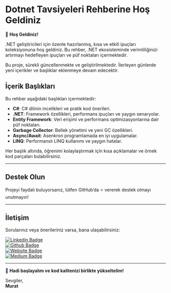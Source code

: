 # Dotnet Tavsiyeleri Rehberine Hoş Geldiniz

🎉 **Hoş Geldiniz!**

.NET geliştiricileri için özenle hazırlanmış, kısa ve etkili ipuçları koleksiyonuna hoş geldiniz. Bu rehber, .NET ekosisteminde verimliliğinizi artırmayı hedefleyen ipuçları ve püf noktaları içermektedir.

Bu proje, sürekli güncellenmekte ve geliştirilmektedir. İlerleyen günlerde yeni içerikler ve başlıklar eklenmeye devam edecektir.

## İçerik Başlıkları

Bu rehber aşağıdaki başlıkları içermektedir:

- **C#**: C# dilinin incelikleri ve pratik kod önerileri.
- **.NET**: Framework özellikleri, performans ipuçları ve yaygın senaryolar.
- **Entity Framework**: Veri erişimi ve performans optimizasyonlarına dair püf noktaları.
- **Garbage Collector**: Bellek yönetimi ve yeni GC özellikleri.
- **Async/Await**: Asenkron programlamada en iyi uygulamalar.
- **LINQ**: Performanslı LINQ kullanımı ve yaygın hatalar.

Her başlık altında, öğrenimi kolaylaştırmak için kısa açıklamalar ve örnek kod parçaları bulabilirsiniz.

---

## Destek Olun

Projeyi faydalı buluyorsanız, lütfen GitHub’da ⭐ vererek destek olmayı unutmayın!

---

## İletişim

Sorularınız veya önerileriniz varsa, bana ulaşabilirsiniz:

[![Linkedin Badge](https://img.shields.io/badge/Murat%20Dinç-0077B5?style=flat&logo=linkedin&logoColor=white)](https://www.linkedin.com/in/muratdincc/)  
[![Github Badge](https://img.shields.io/badge/muratdincc-100000?style=flat&logo=github&logoColor=white)](https://github.com/muratdincc/)  
[![Website Badge](https://img.shields.io/badge/Website-muratdinc.dev-4CAF50?style=flat&logo=internetexplorer&logoColor=white)](https://muratdinc.dev/)  
[![Medium Badge](https://img.shields.io/badge/Medium-12100E?style=flat&logo=medium&logoColor=white)](https://medium.com/@muratdincc)

---

🚀 **Hadi başlayalım ve kod kalitenizi birlikte yükseltelim!**

Sevgiler,  
**Murat**